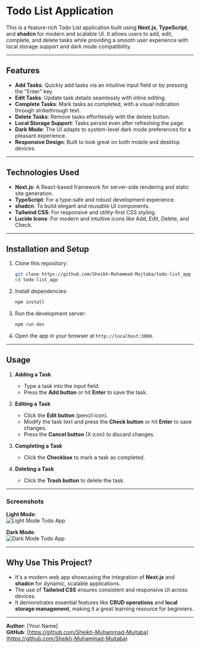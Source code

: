 # Todo List Application  

This is a feature-rich Todo List application built using **Next.js**, **TypeScript**, and **shadcn** for modern and scalable UI. It allows users to add, edit, complete, and delete tasks while providing a smooth user experience with local storage support and dark mode compatibility.  

---

## Features  

- **Add Tasks**: Quickly add tasks via an intuitive input field or by pressing the "Enter" key.  
- **Edit Tasks**: Update task details seamlessly with inline editing.  
- **Complete Tasks**: Mark tasks as completed, with a visual indication through strikethrough text.  
- **Delete Tasks**: Remove tasks effortlessly with the delete button.  
- **Local Storage Support**: Tasks persist even after refreshing the page.  
- **Dark Mode**: The UI adapts to system-level dark mode preferences for a pleasant experience.  
- **Responsive Design**: Built to look great on both mobile and desktop devices.  

---

## Technologies Used  

- **Next.js**: A React-based framework for server-side rendering and static site generation.  
- **TypeScript**: For a type-safe and robust development experience.  
- **shadcn**: To build elegant and reusable UI components.  
- **Tailwind CSS**: For responsive and utility-first CSS styling.  
- **Lucide Icons**: For modern and intuitive icons like Add, Edit, Delete, and Check.  

---

## Installation and Setup  

1. Clone this repository:  
   ```bash
   git clone https://github.com/Sheikh-Muhammad-Mujtaba/todo-list_app
   cd todo-list_app
   ```  

2. Install dependencies:  
   ```bash
   npm install
   ```  

3. Run the development server:  
   ```bash
   npm run dev
   ```  

4. Open the app in your browser at `http://localhost:3000`.  

---

## Usage  

1. **Adding a Task**  
   - Type a task into the input field.  
   - Press the **Add button** or hit **Enter** to save the task.  

2. **Editing a Task**  
   - Click the **Edit button** (pencil icon).  
   - Modify the task text and press the **Check button** or hit **Enter** to save changes.  
   - Press the **Cancel button** (X icon) to discard changes.  

3. **Completing a Task**  
   - Click the **Checkbox** to mark a task as completed.  

4. **Deleting a Task**  
   - Click the **Trash button** to delete the task.  

---

### Screenshots  

**Light Mode**:  
![Light Mode Todo App](/screenshots/light.png)  

**Dark Mode**:  
![Dark Mode Todo App](/screenshots/dark.png)  

---

## Why Use This Project?  

- It's a modern web app showcasing the integration of **Next.js** and **shadcn** for dynamic, scalable applications.  
- The use of **Tailwind CSS** ensures consistent and responsive UI across devices.  
- It demonstrates essential features like **CRUD operations** and **local storage management**, making it a great learning resource for beginners.  

---

**Author**: [Your Name]  
**GitHub**: [https://github.com/Sheikh-Muhammad-Mujtaba](https://github.com/Sheikh-Muhammad-Mujtaba)  

